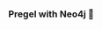 ### Pregel with Neo4j 🚀



































































































































 





































































































































































